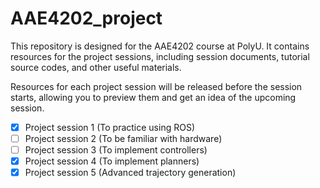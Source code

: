 # AAE4202_project

This repository is designed for the AAE4202 course at PolyU. It contains resources for the project sessions, including session documents, tutorial source codes, and other useful materials. 

Resources for each project session will be released before the session starts, allowing you to preview them and get an idea of the upcoming session.

- [X] Project session 1 (To practice using ROS)
- [ ] Project session 2 (To be familiar with hardware)
- [ ] Project session 3 (To implement controllers)
- [X] Project session 4 (To implement planners)
- [x] Project session 5 (Advanced trajectory generation)